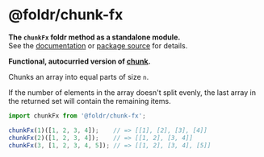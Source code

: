 # @foldr/chunk-fx

**The `chunkFx` foldr method as a standalone module.**    
See the [documentation](http://foldr.com/0.0.0/chunk-fx) or [package source](https:/github.com/CloudVessel/foldr/blob/master/packages/categories/chunk-fx/src/index.js) for details.

**Functional, autocurried version of [chunk](#chunk).**

Chunks an array into equal parts of size `n`.

If the number of elements in the array doesn't split evenly, the last array in the returned
set will contain the remaining items.

```js
import chunkFx from '@foldr/chunk-fx';

chunkFx(1)([1, 2, 3, 4]);    // => [[1], [2], [3], [4]]
chunkFx(2)([1, 2, 3, 4]);    // => [[1, 2], [3, 4]]
chunkFx(3, [1, 2, 3, 4, 5]); // => [[1, 2], [3, 4], [5]]
```
